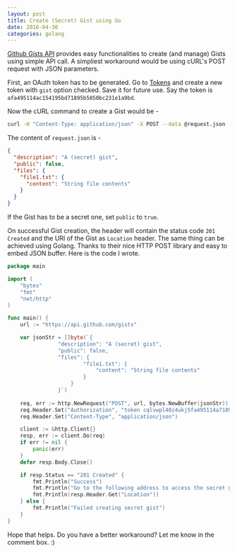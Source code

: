 ```yaml
---
layout: post
title: Create (Secret) Gist using Go
date: 2016-04-30
categories: golang
---
```


[Github Gists API](https://developer.github.com/v3/gists/) provides easy functionalities to create (and manage) Gists using simple API call. A simpliest workaround would be using cURL's POST request with JSON parameters.

First, an OAuth token has to be generated. Go to [Tokens](https://github.com/settings/tokens/new) and create a new token with `gist` option checked. Save it for future use. Say the token is `afa495114ac154195bd71895b5850bc231e1a9bd`.

Now the cURL command to create a Gist would be -

```bash
curl -H "Content-Type: application/json" -X POST --data @request.json -H "Authorization: token afa495114ac154195bd71895b5850bc231e1a9bd" https://api.github.com/gists -I
```

The content of `request.json` is -

```json
{
  "description": "A (secret) gist",
  "public": false,
  "files": {
    "file1.txt": {
      "content": "String file contents"
    }
  }
}
```

If the Gist has to be a secret one, set `public` to `true`.

On successful Gist creation, the header will contain the status code `201 Created` and the URI of the Gist as `Location` header. The same thing can be achieved using Golang. Thanks to their nice HTTP POST library and easy to embed JSON buffer. Here is the code I wrote.

```go
package main

import (
    "bytes"
    "fmt"
    "net/http"
)

func main() {
    url := "https://api.github.com/gists"

    var jsonStr = []byte(`{
                "description": "A (secret) gist",
                "public": false,
                "files": {
                        "file1.txt": {
                            "content": "String file contents"
                        }
                    }
                }`)
    
    req, err := http.NewRequest("POST", url, bytes.NewBuffer(jsonStr))
    req.Header.Set("Authorization", "token cqlvwpl40z4ukj5fa495114a71895b5850bc29bd") // The token
    req.Header.Set("Content-Type", "application/json")

    client := &http.Client{}
    resp, err := client.Do(req)
    if err != nil {
        panic(err)
    }
    defer resp.Body.Close()

    if resp.Status == "201 Created" {
        fmt.Println("Success")
        fmt.Println("Go to the following address to access the secret gist")
        fmt.Println(resp.Header.Get("Location"))
    } else {
        fmt.Println("Failed creating secret gist")
    }
}
```

Hope that helps. Do you have a better workaround? Let me know in the comment box. :)
